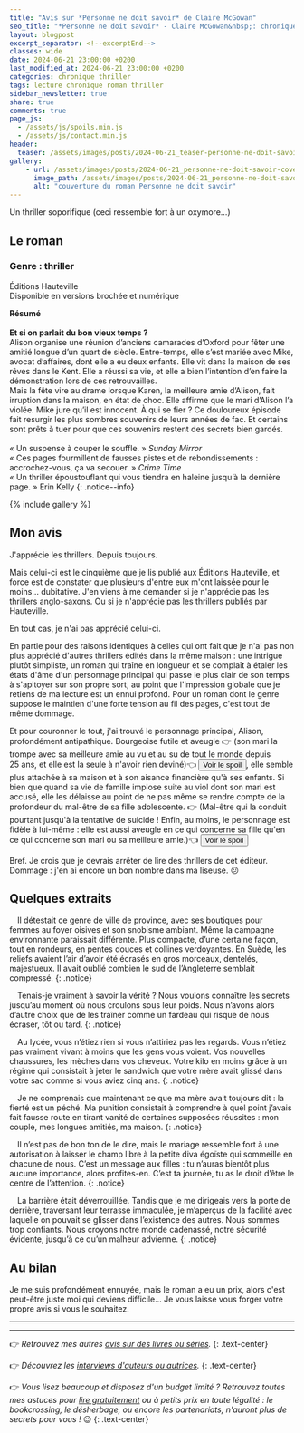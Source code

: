 ```yaml
---
title: "Avis sur *Personne ne doit savoir* de Claire McGowan"
seo_title: "*Personne ne doit savoir* - Claire McGowan&nbsp;: chronique"
layout: blogpost
excerpt_separator: <!--excerptEnd-->
classes: wide
date: 2024-06-21 23:00:00 +0200
last_modified_at: 2024-06-21 23:00:00 +0200
categories: chronique thriller
tags: lecture chronique roman thriller
sidebar_newsletter: true
share: true
comments: true
page_js:
  - /assets/js/spoils.min.js
  - /assets/js/contact.min.js
header:
  teaser: /assets/images/posts/2024-06-21_teaser-personne-ne-doit-savoir.webp
gallery:
    - url: /assets/images/posts/2024-06-21_personne-ne-doit-savoir-cover.webp
      image_path: /assets/images/posts/2024-06-21_personne-ne-doit-savoir-cover.webp
      alt: "couverture du roman Personne ne doit savoir"
---
```

Un thriller soporifique (ceci ressemble fort à un oxymore&hellip;)
<!--excerptEnd-->


## Le roman

### Genre&nbsp;: thriller

Éditions Hauteville<br />
Disponible en versions brochée et numérique

**Résumé**<br /><br/>
**Et si on parlait du bon vieux temps ?**<br/>
Alison organise une réunion d’anciens camarades d’Oxford pour fêter une amitié longue d’un quart de siècle. Entre-temps, elle s’est mariée avec Mike, avocat d’affaires, dont elle a eu deux enfants. Elle vit dans la maison de ses rêves dans le Kent. Elle a réussi sa vie, et elle a bien l’intention d’en faire la démonstration lors de ces retrouvailles.<br/>
Mais la fête vire au drame lorsque Karen, la meilleure amie d’Alison, fait irruption dans la maison, en état de choc. Elle affirme que le mari d’Alison l’a violée. Mike jure qu’il est innocent. À qui se fier&nbsp;? Ce douloureux épisode fait resurgir les plus sombres souvenirs de leurs années de fac. Et certains sont prêts à tuer pour que ces souvenirs restent des secrets bien gardés.<br/><br/>
«&nbsp;Un suspense à couper le souffle.&nbsp;» *Sunday Mirror*<br/>
«&nbsp;Ces pages fourmillent de fausses pistes et de rebondissements&nbsp;: accrochez-vous, ça va secouer.&nbsp;» *Crime Time*<br/>
«&nbsp;Un thriller époustouflant qui vous tiendra en haleine jusqu’à la dernière page.&nbsp;» Erin Kelly
{: .notice--info}

{% include gallery %}


## Mon avis

J'apprécie les thrillers. Depuis toujours.

Mais celui-ci est le cinquième que je lis publié aux Éditions Hauteville, et force est de constater que plusieurs d'entre eux m'ont laissée pour le moins&hellip; dubitative. J'en viens à me demander si je n'apprécie pas les thrillers anglo-saxons. Ou si je n'apprécie pas les thrillers publiés par Hauteville.

En tout cas, je n'ai pas apprécié celui-ci.

En partie pour des raisons identiques à celles qui ont fait que je n'ai pas non plus apprécié d'autres thrillers édités dans la même maison&nbsp;: une intrigue plutôt simpliste, un roman qui traîne en longueur et se complaît à étaler les états d'âme d'un personnage principal qui passe le plus clair de son temps à s'apitoyer sur son propre sort, au point que l'impression globale que je retiens de ma lecture est un ennui profond. Pour un roman dont le genre suppose le maintien d'une forte tension au fil des pages, c'est tout de même dommage.

Et pour couronner le tout, j'ai trouvé le personnage principal, Alison, profondément antipathique. Bourgeoise futile et aveugle
👉 <span id="CMG-spoil-1" class="hidden" markdown="1">(son mari la trompe avec sa meilleure amie au vu et au su de tout le monde depuis 25&nbsp;ans, et elle est la seule à n'avoir rien deviné)👈 </span>
<button target-id="#CMG-spoil-1" class="btn btn--primary btn--small" onclick="toggle(this)">Voir le spoil</button>,
elle semble plus attachée à sa maison et à son aisance financière qu'à ses enfants. Si bien que quand sa vie de famille implose suite au viol dont son mari est accusé, elle les délaisse au point de ne pas même se rendre compte de la profondeur du mal-être de sa fille adolescente.
👉 <span id="CMG-spoil-2" class="hidden" markdown="1">(Mal-être qui la conduit pourtant jusqu'à la tentative de suicide&nbsp;! Enfin, au moins, le personnage est fidèle à lui-même&nbsp;: elle est aussi aveugle en ce qui concerne sa fille qu'en ce qui concerne son mari ou sa meilleure amie.)👈 </span>
<button target-id="#CMG-spoil-2" class="btn btn--primary btn--small" onclick="toggle(this)">Voir le spoil</button>

Bref. Je crois que je devrais arrêter de lire des thrillers de cet éditeur. Dommage&nbsp;: j'en ai encore un bon nombre dans ma liseuse. 😕


## Quelques extraits

<span style="margin-left: 1em;"></span>Il détestait ce genre de ville de province, avec ses boutiques pour femmes au foyer oisives et son snobisme ambiant. Même la campagne environnante paraissait différente. Plus compacte, d’une certaine façon, tout en rondeurs, en pentes douces et collines verdoyantes. En Suède, les reliefs avaient l’air d’avoir été écrasés en gros morceaux, dentelés, majestueux. Il avait oublié combien le sud de l’Angleterre semblait compressé.
{: .notice}

<span style="margin-left: 1em;"></span>Tenais-je vraiment à savoir la vérité&nbsp;? Nous voulons connaître les secrets jusqu’au moment où nous croulons sous leur poids. Nous n’avons alors d’autre choix que de les traîner comme un fardeau qui risque de nous écraser, tôt ou tard.
{: .notice}

<span style="margin-left: 1em;"></span>Au lycée, vous n’étiez rien si vous n’attiriez pas les regards. Vous n’étiez pas vraiment vivant à moins que les gens vous voient. Vos nouvelles chaussures, les mèches dans vos cheveux. Votre kilo en moins grâce à un régime qui consistait à jeter le sandwich que votre mère avait glissé dans votre sac comme si vous aviez cinq ans.
{: .notice}

<span style="margin-left: 1em;"></span>Je ne comprenais que maintenant ce que ma mère avait toujours dit&nbsp;: la fierté est un péché. Ma punition consistait à comprendre à quel point j’avais fait fausse route en tirant vanité de certaines supposées réussites&nbsp;: mon couple, mes longues amitiés, ma maison.
{: .notice}

<span style="margin-left: 1em;"></span>Il n’est pas de bon ton de le dire, mais le mariage ressemble fort à une autorisation à laisser le champ libre à la petite diva égoïste qui sommeille en chacune de nous. C’est un message aux filles&nbsp;: tu n’auras bientôt plus aucune importance, alors profites-en. C’est ta journée, tu as le droit d’être le centre de l’attention.
{: .notice}


<span style="margin-left: 1em;"></span>La barrière était déverrouillée. Tandis que je me dirigeais vers la porte de derrière, traversant leur terrasse immaculée, je m’aperçus de la facilité avec laquelle on pouvait se glisser dans l’existence des autres. Nous sommes trop confiants. Nous croyons notre monde cadenassé, notre sécurité évidente, jusqu’à ce qu’un malheur advienne.
{: .notice}



## Au bilan

Je me suis profondément ennuyée, mais le roman a eu un prix, alors c'est peut-être juste moi qui deviens difficile&hellip; Je vous laisse vous forger votre propre avis si vous le souhaitez.

---
---
👉 *Retrouvez mes autres [avis sur des livres ou séries](/blog/tags#chronique).*
{: .text-center}

👉 *Découvrez les [interviews d'auteurs ou autrices](/blog/tags#interview).*
{: .text-center}

👉 *Vous lisez beaucoup et disposez d'un budget limité&nbsp;? Retrouvez toutes mes astuces pour [lire gratuitement](/lecture/2022/08/22/lire-gratuitement.html) ou à petits prix en toute légalité&nbsp;: le bookcrossing, le désherbage, ou encore les partenariats, n'auront plus de secrets pour vous&nbsp;!* 😉
{: .text-center}